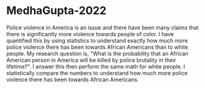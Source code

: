 # MedhaGupta-2022

Police violence in America is an issue and there have been many claims that there is significantly more violence towards people of color. I have quantified this by using statistics to understand exactly how much more police violence there has been towards African Americans than to white people. My research question is, "What is the probability that an African American person in America will be killed by police brutality in their lifetime?". I answer this then perform the same math for white people. I statistically compare the numbers to understand how much more police violence there has been towards African Americans.
